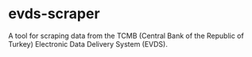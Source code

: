 # evds-scraper
A tool for scraping data from the TCMB (Central Bank of the Republic of Turkey) Electronic Data Delivery System (EVDS).
